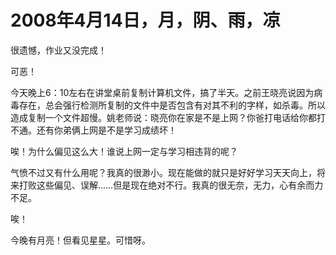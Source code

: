 # 2008年4月14日，月，阴、雨，凉

很遗憾，作业又没完成！

可恶！

今天晚上6：10左右在讲堂桌前复制计算机文件，搞了半天。之前王晓亮说因为病毒存在，总会强行检测所复制的文件中是否包含有对其不利的字样，如杀毒。所以造成复制一个文件超慢。姚老师说：晓亮你在家是不是上网？你爸打电话给你都打不通。还有你弟俩上网是不是学习成绩坏！

唉！为什么偏见这么大！谁说上网一定与学习相违背的呢？

气愤不过又有什么用呢？我真的很渺小。现在能做的就只是好好学习天天向上，将来打败这些偏见、误解……但是现在绝对不行。我真的很无奈，无力，心有余而力不足。

唉！

今晚有月亮！但看见星星。可惜呀。
